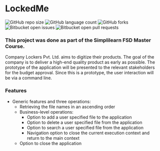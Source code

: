 # LockedMe

![GitHub repo size](https://img.shields.io/github/repo-size/laiszig/lockedme-project?style=for-the-badge)
![GitHub language count](https://img.shields.io/github/languages/count/laiszig/lockedme-project?style=for-the-badge)
![GitHub forks](https://img.shields.io/github/forks/laiszig/lockedme-project?style=for-the-badge)
![Bitbucket open issues](https://img.shields.io/bitbucket/issues/laiszig/lockedme-project?style=for-the-badge)
![Bitbucket open pull requests](https://img.shields.io/bitbucket/pr-raw/laiszig/lockedme-project?style=for-the-badge)

### This project was done as part of the Simplilearn FSD Master Course.

Company Lockers Pvt. Ltd. aims to digitize their products. The goal of the company is to
deliver a high-end quality product as early as possible. The prototype of the application will be
presented to the relevant stakeholders for the budget approval. Since this is a prototype, the
user interaction will be via a command line.

### Features
* Generic features and three operations:
  * Retrieving the file names in an ascending order
  * Business-level operations:
    * Option to add a user specified file to the application
    * Option to delete a user specified file from the application
    * Option to search a user specified file from the application
    * Navigation option to close the current execution context and return to the main context
  * Option to close the application



